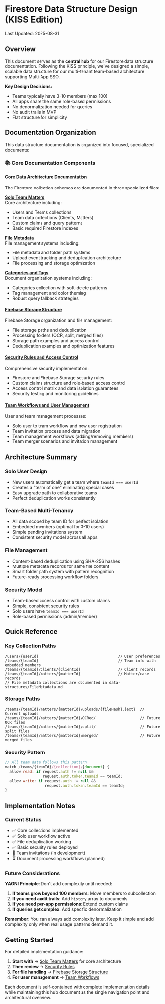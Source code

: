 # Firestore Data Structure Design (KISS Edition)

Last Updated: 2025-08-31

## Overview

This document serves as the **central hub** for our Firestore data structure documentation. Following the KISS principle, we've designed a simple, scalable data structure for our multi-tenant team-based architecture supporting Multi-App SSO.

**Key Design Decisions:**

- Teams typically have 3-10 members (max 100)
- All apps share the same role-based permissions
- No denormalization needed for queries
- No audit trails in MVP
- Flat structure for simplicity

## Documentation Organization

This data structure documentation is organized into focused, specialized documents:

### 📚 Core Documentation Components

#### Core Data Architecture Documentation

The Firestore collection schemas are documented in three specialized files:

**[Solo Team Matters](./architecture/SoloTeamMatters.md)**  
Core architecture including:

- Users and Teams collections
- Team data collections (Clients, Matters)
- Custom claims and query patterns
- Basic required Firestore indexes

**[File Metadata](./architecture/FileMetadata.md)**  
File management systems including:

- File metadata and folder path systems
- Upload event tracking and deduplication architecture
- File processing and storage optimization

**[Categories and Tags](./architecture/CategoryTags.md)**  
Document organization systems including:

- Categories collection with soft-delete patterns
- Tag management and color theming
- Robust query fallback strategies

#### [Firebase Storage Structure](./architecture/firebase-storage.md)

Firebase Storage organization and file management:

- File storage paths and deduplication
- Processing folders (OCR, split, merged files)
- Storage path examples and access control
- Deduplication examples and optimization features

#### [Security Rules and Access Control](./architecture/security-rules.md)

Comprehensive security implementation:

- Firestore and Firebase Storage security rules
- Custom claims structure and role-based access control
- Access control matrix and data isolation guarantees
- Security testing and monitoring guidelines

#### [Team Workflows and User Management](./architecture/team-workflows.md)

User and team management processes:

- Solo user to team workflow and new user registration
- Team invitation process and data migration
- Team management workflows (adding/removing members)
- Team merger scenarios and invitation management

## Architecture Summary

### Solo User Design

- New users automatically get a team where `teamId === userId`
- Creates a "team of one" eliminating special cases
- Easy upgrade path to collaborative teams
- Perfect deduplication works consistently

### Team-Based Multi-Tenancy

- All data scoped by team ID for perfect isolation
- Embedded members (optimal for 3-10 users)
- Simple pending invitations system
- Consistent security model across all apps

### File Management

- Content-based deduplication using SHA-256 hashes
- Multiple metadata records for same file content
- Smart folder path system with pattern recognition
- Future-ready processing workflow folders

### Security Model

- Team-based access control with custom claims
- Simple, consistent security rules
- Solo users have `teamId === userId`
- Role-based permissions (admin/member)

## Quick Reference

### Key Collection Paths

```
/users/{userId}                                    // User preferences
/teams/{teamId}                                    // Team info with embedded members
/teams/{teamId}/clients/{clientId}                 // Client records
/teams/{teamId}/matters/{matterId}                 // Matter/case records
// File metadata collections are documented in data-structures/FileMetadata.md
```

### Storage Paths

```
/teams/{teamId}/matters/{matterId}/uploads/{fileHash}.{ext}  // Current uploads
/teams/{teamId}/matters/{matterId}/OCRed/                    // Future OCR files
/teams/{teamId}/matters/{matterId}/split/                    // Future split files
/teams/{teamId}/matters/{matterId}/merged/                   // Future merged files
```

### Security Pattern

```javascript
// All team data follows this pattern
match /teams/{teamId}/{collection}/{document} {
  allow read: if request.auth != null &&
                 request.auth.token.teamId == teamId;
  allow write: if request.auth != null &&
                  request.auth.token.teamId == teamId;
}
```

## Implementation Notes

### Current Status

- ✅ Core collections implemented
- ✅ Solo user workflow active
- ✅ File deduplication working
- ✅ Basic security rules deployed
- 🔄 Team invitations (in development)
- ⏳ Document processing workflows (planned)

### Future Considerations

**YAGNI Principle**: Don't add complexity until needed:

1. **If teams grow beyond 100 members**: Move members to subcollection
2. **If you need audit trails**: Add `history` array to documents
3. **If you need per-app permissions**: Extend custom claims
4. **If queries get complex**: Add specific denormalization

**Remember**: You can always add complexity later. Keep it simple and add complexity only when real usage patterns demand it.

## Getting Started

For detailed implementation guidance:

1. **Start with** → [Solo Team Matters](./architecture/SoloTeamMatters.md) for core architecture
2. **Then review** → [Security Rules](./architecture/security-rules.md)
3. **For file handling** → [Firebase Storage Structure](./architecture/firebase-storage.md)
4. **For user management** → [Team Workflows](./architecture/team-workflows.md)

Each document is self-contained with complete implementation details while maintaining this hub document as the single navigation point and architectural overview.
